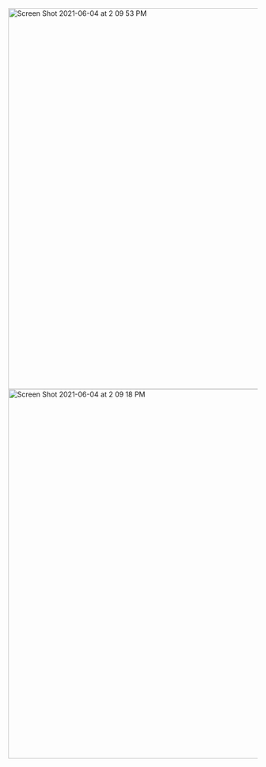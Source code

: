 <img width="770" alt="Screen Shot 2021-06-04 at 2 09 53 PM" src="https://user-images.githubusercontent.com/72880293/120862965-aca3eb00-c53e-11eb-8cbe-d5979aa5a4fc.png">
<img width="747" alt="Screen Shot 2021-06-04 at 2 09 18 PM" src="https://user-images.githubusercontent.com/72880293/120862944-a4e44680-c53e-11eb-9b43-dcd26942f6e9.png">

